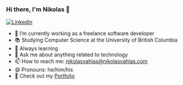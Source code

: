 ### Hi there, I'm Nikolas 👋

	
[![LinkedIn](https://img.shields.io/badge/LinkedIn-0077B5?style=for-the-badge&logo=linkedin&logoColor=white)](https://www.linkedin.com/in/nikolas-vahlas/)


- 🔭 I’m currently working as a freelance software developer
- 📚 Studying Computer Science at the University of British Columbia
- 🌱 Always learning
- 💬 Ask me about anything related to technology
- 📫 How to reach me: nikolasvahlas@nikolasvahlas.com
- 😄 Pronouns: he/him/his
- 🚀 Check out my [Portfolio](nikolasvahlas.com)

